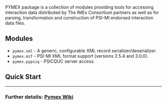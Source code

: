 PYMEX package is a collection of modules providing tools for accessing interaction
data distributed by The IMEx Consortium partners as well as for parsing, transformation
and construction of PSI-MI endorsed interaction data files.

## Modules
* ``pymex.xml`` - A generic, configurable XML record serializer/deserializer. 
* ``pymex.mif`` - PSI-MI XML format support (versions 2.5.4 and 3.0.0). 
* ``pymex.pypsiq`` - PSICQUC server access.

## Quick Start


--------
### Further details: [Pymex Wiki](https://github.com/IMExConsortium/pymex/wiki)



